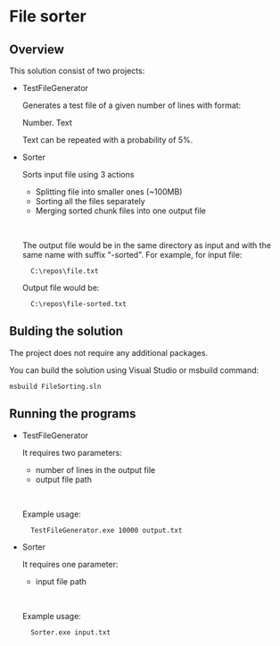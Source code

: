 # File sorter

## Overview

This solution consist of two projects:

- TestFileGenerator

    Generates a test file of a given number of lines with format:

    Number. Text

    Text can be repeated with a probability of 5%.

- Sorter


    Sorts input file using 3 actions

    - Splitting file into smaller ones (~100MB)
    - Sorting all the files separately
    - Merging sorted chunk files into one output file
  
    &nbsp;
    &nbsp;

    The output file would be in the same directory as input and with the same name with suffix "-sorted". For example, for input file:

        C:\repos\file.txt

    Output file would be:

        C:\repos\file-sorted.txt

## Bulding the solution

The project does not require any additional packages.

You can build the solution using Visual Studio or msbuild command:

    msbuild FileSorting.sln
    
## Running the programs

- TestFileGenerator

    It requires two parameters: 

    - number of lines in the output file
    - output file path

    &nbsp;
    &nbsp;

    Example usage:

        TestFileGenerator.exe 10000 output.txt


- Sorter

    It requires one parameter: 

    - input file path
  
    &nbsp;
    &nbsp;

    Example usage:
    
        Sorter.exe input.txt